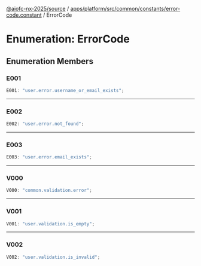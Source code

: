 [@aiofc-nx-2025/source](../../../../../../../index.md) / [apps/platform/src/common/constants/error-code.constant](../index.md) / ErrorCode

# Enumeration: ErrorCode

## Enumeration Members

### E001

```ts
E001: "user.error.username_or_email_exists";
```

***

### E002

```ts
E002: "user.error.not_found";
```

***

### E003

```ts
E003: "user.error.email_exists";
```

***

### V000

```ts
V000: "common.validation.error";
```

***

### V001

```ts
V001: "user.validation.is_empty";
```

***

### V002

```ts
V002: "user.validation.is_invalid";
```
